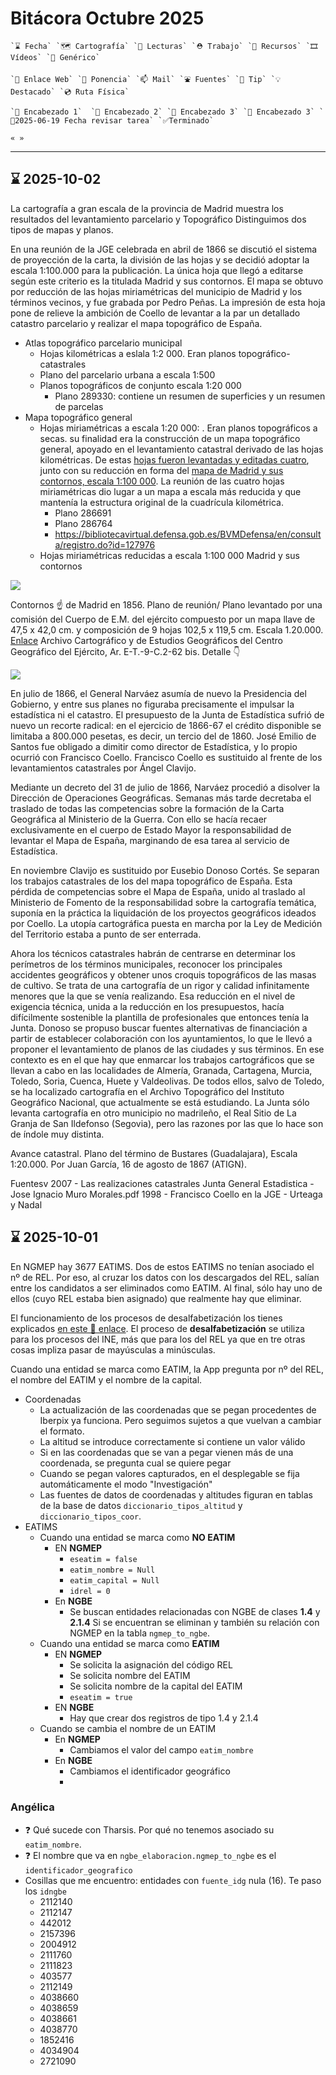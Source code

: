 # Bitácora Octubre 2025

```
`⌛️ Fecha` `🗺️ Cartografía` `👀 Lecturas` `⛑️ Trabajo` `🧰 Recursos` `🎞️ Vídeos` `🍊 Genérico` 

`🔗 Enlace Web` `🎤 Ponencia` `📫 Mail` `⛲️ Fuentes` `💊 Tip` `💡 Destacado` `💿 Ruta Física` 

`🍉 Encabezado 1`  `🥝 Encabezado 2` `🥕 Encabezado 3` `🍋 Encabezado 3` `🔔2025-06-19 Fecha revisar tarea` `✅Terminado`

« » 
```

---
## ⌛️ 2025-10-02

La cartografía a gran escala de la provincia de Madrid muestra los resultados del levantamiento parcelario y Topográfico Distinguimos dos tipos de mapas y planos.

En una reunión de la JGE celebrada en abril de 1866 se discutió el sistema de proyección de la carta, la división de las hojas y se decidió adoptar la escala 1:100.000 para la publicación. La única hoja que llegó a editarse según este criterio es la titulada Madrid y sus contornos. El mapa se obtuvo por reducción de las hojas miriamétricas del municipio de Madrid y los términos vecinos, y fue grabada por Pedro Peñas. La  impresión de esta hoja pone de relieve la ambición de Coello de levantar a la par un detallado catastro parcelario y realizar el mapa topográfico de España.

* Atlas topográfico parcelario municipal
  * Hojas kilométricas a eslala 1:2 000. Eran planos topográfico-catastrales
  * Plano del parcelario urbana a escala 1:500
  * Planos topográficos de conjunto escala 1:20 000
    * Plano 289330: contiene un resumen de superficies y un resumen de parcelas
* Mapa topográfico general
  * Hojas miriamétricas a escala 1:20 000: . Eran planos topográficos a secas. su finalidad era la construcción de un mapa topográfico general, apoyado en el levantamiento catastral derivado de las hojas kilométricas. De estas [hojas fueron levantadas y editadas cuatro](https://bibliotecavirtual.defensa.gob.es/BVMDefensa/en/consulta/registro.do?id=127976), junto con su reducción en forma del [mapa de Madrid y sus contornos, escala 1:100 000](https://bibliotecavirtual.defensa.gob.es/BVMDefensa/en/consulta/registro.do?id=127975). La reunión de las cuatro hojas miriamétricas dio lugar a un mapa a escala más reducida y que mantenía la estructura original de la cuadrícula kilométrica.
    * Plano 286691
    * Plano 286764
    * https://bibliotecavirtual.defensa.gob.es/BVMDefensa/en/consulta/registro.do?id=127976
  * Hojas miriamétricas reducidas a escala 1:100 000 Madrid y sus contornos

![](img/contornos-madrid.jpg)

Contornos ☝️ de Madrid en 1856. Plano de reunión/ Plano levantado por una comisión del Cuerpo de E.M. del ejército compuesto por un mapa llave de
47,5 x 42,0 cm. y composición de 9 hojas 102,5 x 119,5 cm. Escala 1.20.000. [Enlace](https://bibliotecavirtual.defensa.gob.es/BVMDefensa/en/consulta/registro.do?id=93083)
Archivo Cartográfico y de Estudios Geográficos del Centro Geográfico del Ejército, Ar. E-T.-9-C.2-62 bis. Detalle 👇

![](img/contornos-madrid-detalle.jpg)


En julio de 1866, el General Narváez asumía de nuevo la Presidencia del Gobierno, y entre sus planes no figuraba precisamente el impulsar la estadística ni el catastro. El presupuesto de la Junta de Estadística sufrió de nuevo un recorte radical: en el ejercicio de 1866-67 el crédito disponible se limitaba a 800.000 pesetas, es decir, un tercio del de 1860. José Emilio de Santos fue obligado a dimitir como director de Estadística, y lo propio ocurrió con Francisco Coello. Francisco Coello es sustituido al frente de los levantamientos catastrales por Ángel Clavijo.

Mediante un decreto del 31 de julio de 1866, Narváez procedió a disolver la Dirección de Operaciones Geográficas. Semanas más tarde decretaba
el traslado de todas las competencias sobre la formación de la Carta Geográfica al Ministerio de la Guerra. Con ello se hacía recaer  exclusivamente en el cuerpo de Estado Mayor la responsabilidad de levantar el Mapa de España, marginando de esa tarea al servicio de Estadística. 

En noviembre Clavijo es sustituido por Eusebio Donoso Cortés. Se separan los trabajos catastrales de los del mapa topográfico de España. Esta pérdida de competencias sobre el Mapa de España, unido al traslado al Ministerio de Fomento de la responsabilidad sobre la cartografía  temática, suponía en la práctica la liquidación de los proyectos geográficos ideados por Coello. La utopía cartográfica puesta en marcha por la Ley de Medición del Territorio estaba a punto de ser enterrada.

Ahora los técnicos catastrales habrán de centrarse en determinar los perímetros de los términos municipales, reconocer los principales accidentes geográficos y obtener unos croquis topográficos de las masas de cultivo. Se trata de una cartografía de un rigor
y calidad infinitamente menores que la que se venía realizando. Esa reducción en el nivel de exigencia técnica, unida a la reducción en los presupuestos, hacía difícilmente sostenible la plantilla de profesionales que entonces tenía la Junta. Donoso se propuso buscar fuentes alternativas de financiación a partir de establecer colaboración con los ayuntamientos, lo que le llevó a proponer el levantamiento de planos de las ciudades y sus términos. En ese contexto es en el que hay que enmarcar los trabajos cartográficos que se llevan a cabo en las localidades de Almería, Granada, Cartagena, Murcia, Toledo, Soria, Cuenca, Huete y Valdeolivas. De todos ellos, salvo de Toledo, se ha localizado cartografía en el Archivo Topográfico del Instituto Geográfico Nacional, que actualmente se está estudiando. La Junta sólo levanta cartografía en otro municipio no madrileño, el Real Sitio de La Granja de San Ildefonso (Segovia), pero las razones por las que lo hace son de índole muy distinta.

Avance catastral. Plano del término de Bustares (Guadalajara), Escala 1:20.000. Por Juan García, 16 de agosto de 1867 (ATIGN).


Fuentesv
  2007 - Las realizaciones catastrales Junta General Estadistica - Jose Ignacio Muro Morales.pdf
  1998 - Francisco Coello en la JGE - Urteaga y Nadal

## ⌛️ 2025-10-01

En NGMEP hay 3677 EATIMS. Dos de estos EATIMS no tenían asociado el nº de REL. Por eso, al cruzar los datos con los descargados del REL, salían entre los candidatos a ser eliminados como EATIM. Al final, sólo hay uno de ellos (cuyo REL estaba bien asignado) que realmente hay que eliminar.

El funcionamiento de los procesos de desalfabetización los tienes explicados [en este 🔗 enlace](http://sapignmad200.ign.fomento.es/siddoc/nomenclator/nomenclator/ngmep/tasks/actualiz-pobl-ine#-procesos-previos). El proceso de **desalfabetización** se utiliza para los procesos del INE, más que para los del REL ya que en tre otras cosas impliza pasar de mayúsculas a minúsculas.

Cuando una entidad se marca como EATIM, la App pregunta por nº del REL, el nombre del EATIM y el nombre de la capital.

* Coordenadas
  * La actualización de las coordenadas que se pegan procedentes de Iberpix ya funciona. Pero seguimos sujetos a que vuelvan a cambiar el formato.
  * La altitud se introduce correctamente si contiene un valor válido
  * Si en las coordenadas que se van a pegar vienen más de una coordenada, se pregunta cual se quiere pegar
  * Cuando se pegan valores capturados, en el desplegable se fija automáticamente el modo "Investigación"
  * Las fuentes de datos de coordenadas y altitudes figuran en tablas de la base de datos `diccionario_tipos_altitud` y `diccionario_tipos_coor`.
* EATIMS
  * Cuando una entidad se marca como **NO EATIM**
    * EN **NGMEP** 
      * `eseatim = false`
      * `eatim_nombre = Null`
      * `eatim_capital = Null`
      * `idrel = 0`
    * En **NGBE**
      * Se buscan entidades relacionadas con NGBE de clases **1.4** y **2.1.4** Si se encuentran se eliminan y también su relación con NGMEP en la tabla `ngmep_to_ngbe`.
  * Cuando una entidad se marca como **EATIM** 
    * EN **NGMEP**
      * Se solicita la asignación del código REL
      * Se solicita nombre del EATIM
      * Se solicita nombre de la capital del EATIM
      * `eseatim = true`
    * EN **NGBE**
      * Hay que crear dos registros de tipo 1.4 y 2.1.4
  * Cuando se cambia el nombre de un EATIM
    * En **NGMEP**
      * Cambiamos el valor del campo `eatim_nombre`
    * En **NGBE**
      * Cambiamos el identificador geográfico
      * 

### Angélica

* ❓ Qué sucede con Tharsis. Por qué no tenemos asociado su `eatim_nombre`.
* ❓ El nombre que va en `ngbe_elaboracion.ngmep_to_ngbe` es el `identificador_geografico`
* Cosillas que me encuentro: entidades con `fuente_idg` nula (16). Te paso los `idngbe`
  * 2112140
  * 2112147
  * 442012
  * 2157396
  * 2004912
  * 2111760
  * 2111823
  * 403577
  * 2112149
  * 4038660
  * 4038659
  * 4038661
  * 4038770
  * 1852416
  * 4034904
  * 2721090